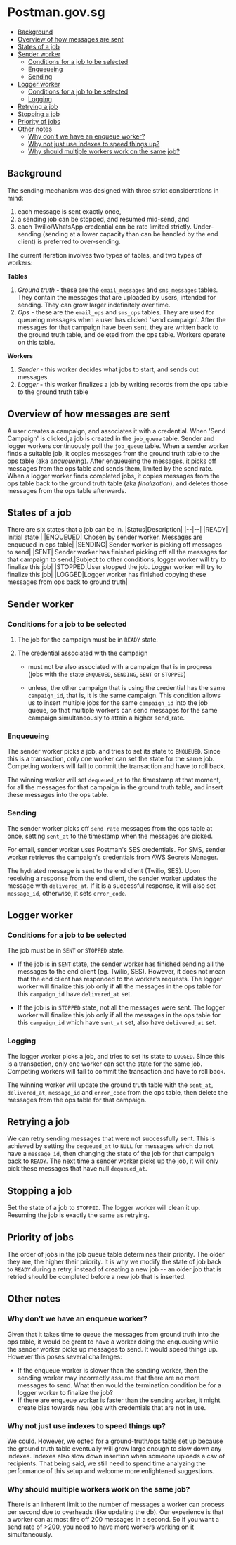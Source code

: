 # Postman.gov.sg

  * [Background](#background)
  * [Overview of how messages are sent](#overview-of-how-messages-are-sent)
  * [States of a job](#states-of-a-job)
  * [Sender worker](#sender-worker)
    + [Conditions for a job to be selected](#conditions-for-a-job-to-be-selected)
    + [Enqueueing](#enqueueing)
    + [Sending](#sending)
  * [Logger worker](#logger-worker)
    + [Conditions for a job to be selected](#conditions-for-a-job-to-be-selected-1)
    + [Logging](#logging)
  * [Retrying a job](#retrying-a-job)
  * [Stopping a job](#stopping-a-job)
  * [Priority of jobs](#priority-of-jobs)
  * [Other notes](#other-notes)
    + [Why don't we have an enqueue worker?](#why-dont-we-have-an-enqueue-worker)
    + [Why not just use indexes to speed things up?](#why-not-just-use-indexes-to-speed-things-up)
    + [Why should multiple workers work on the same job?](#why-should-multiple-workers-work-on-the-same-job)

## Background
The sending mechanism was designed with three strict considerations in mind: 
1) each message is sent exactly once, 
2) a sending job can be stopped, and resumed mid-send, and 
3) each Twilio/WhatsApp credential can be rate limited strictly. Under-sending (sending at a lower capacity than can be handled by the end client) is preferred to over-sending.


The current iteration involves two types of tables, and two types of workers:

**Tables**
1) *Ground truth* - these are the `email_messages` and `sms_messages` tables. They contain the messages that are uploaded by users, intended for sending. They can grow larger indefinitely over time.
2) *Ops* - these are the `email_ops` and `sms_ops` tables. They are used for queueing messages when a user has clicked 'send campaign'. After the messages for that campaign have been sent, they are written back to the ground truth table, and deleted from the ops table.  Workers operate on this table.

**Workers**
1) *Sender* - this worker decides what jobs to start, and sends out messages
2) *Logger* - this worker finalizes a job by writing records from the ops table to the ground truth table

## Overview of how messages are sent
A user creates a campaign, and associates it with a credential. When 'Send Campaign' is clicked,a job is created in the `job_queue` table. Sender and logger workers continuously poll the `job_queue` table. When a sender worker finds a suitable job, it copies messages from the ground truth table to the ops table (aka *enqueueing*). After enqueueing the messages, it picks off messages from the ops table and sends them, limited by the send rate.  When a logger worker finds completed jobs, it copies messages from the ops table back to the ground truth table (aka *finalization*), and deletes those messages from the ops table afterwards. 


## States of a job
There are six states that a job can be in.
|Status|Description|
|--|--|
|READY| Initial state |
|ENQUEUED| Chosen by sender worker. Messages are enqueued in ops table|
|SENDING| Sender worker is picking off messages to send|
|SENT| Sender worker has finished picking off all the messages for that campaign to send.|Subject to other conditions, logger worker will try to finalize this job|
|STOPPED|User stopped the job. Logger worker will try to finalize this job|
|LOGGED|Logger worker has finished copying these messages from ops back to ground truth|

## Sender worker

### Conditions for a job to be selected

1) The job for the campaign must be in `READY` state.

2) The credential associated with the campaign
    - must not be also associated with a campaign that is in progress (jobs with the state `ENQUEUED`, `SENDING`, `SENT` or `STOPPED`)

    - unless, the other campaign that is using the credential has the same `campaign_id`, that is, it is the same campaign. This condition allows us to insert multiple jobs for the same `campaign_id` into the job queue, so that multiple workers can send messages for the same campaign simultaneously to attain a higher send_rate.

### Enqueueing

The sender worker picks a job, and tries to set its state to `ENQUEUED`. Since this is a transaction, only one worker can set the state for the same job. Competing workers will fail to commit the transaction and have to roll back.

The winning worker will set `dequeued_at` to the timestamp at that moment, for all the messages for that campaign in the ground truth table, and insert these messages into the ops table.

### Sending

The sender worker picks off `send_rate` messages from the ops table at once, setting `sent_at` to the timestamp when the messages are picked.

For email, sender worker uses Postman's SES credentials. For SMS, sender worker retrieves the campaign's credentials from AWS Secrets Manager.

The hydrated message is sent to the end client (Twilio, SES). Upon receiving a response from the end client, the sender worker updates the message with `delivered_at`. If it is a successful response, it will also set `message_id`, otherwise, it sets `error_code`.

## Logger worker

### Conditions for a job to be selected

The job must be in `SENT` or `STOPPED` state.

- If the job is in `SENT` state, the sender worker has finished sending all the messages to the end client (eg. Twilio, SES). However, it does not mean that the end client has responded to the worker's requests. The logger worker will finalize this job only if **all** the messages in the ops table for this `campaign_id` have `delivered_at` set. 

- If the job is in `STOPPED` state, not all the messages were sent. The logger worker will finalize this job only if all the messages in the ops table for this `campaign_id` which have `sent_at` set, also have `delivered_at` set. 

### Logging

The logger worker picks a job, and tries to set its state to `LOGGED`. Since this is a transaction, only one worker can set the state for the same job. Competing workers will fail to commit the transaction and have to roll back.

The winning worker will update the ground truth table with the `sent_at`, `delivered_at`, `message_id` and `error_code` from the ops table, then delete the messages from the ops table for that campaign. 

## Retrying a job
We can retry sending messages that were not successfully sent. This is achieved by setting the `dequeued_at` to `NULL` for messages which do not have a `message_id`, then changing the state of the job for that campaign back to `READY`. The next time a sender worker picks up the job, it will only pick these messages that have null `dequeued_at`.

## Stopping a job
Set the state of a job to `STOPPED`. The logger worker will clean it up. Resuming the job is exactly the same as retrying. 

## Priority of jobs
The order of jobs in the job queue table determines their priority. The older they are, the higher their priority. It is why we modify the state of job back to `READY` during a retry, instead of creating a new job -- an older job that is retried should be completed before a new job that is inserted. 

## Other notes

### Why don't we have an enqueue worker? 
Given that it takes time to queue the messages from ground truth into the ops table, it would be great to have a worker doing the enqueueing while the sender worker picks up messages to send. It would speed things up. However this poses several challenges:

- If the enqueue worker is slower than the sending worker, then the sending worker may incorrectly assume that there are no more messages to send. What then would the termination condition be for a logger worker to finalize the job?
- If there are enqueue worker is faster than the sending worker, it might create bias towards new jobs with credentials that are not in use. 

### Why not just use indexes to speed things up?
We could. However, we opted for a ground-truth/ops table set up because the ground truth table eventually will grow large enough to slow down any indexes. Indexes also slow down insertion when someone uploads a csv of recipients. That being said, we still need to spend time analyzing the performance of this setup and welcome more enlightened suggestions. 

### Why should multiple workers work on the same job?
There is an inherent limit to the number of messages a worker can process per second due to overheads (like updating the db). Our experience is that a worker can at most fire off 200 messages in a second. So if you want a send rate of >200, you need to have more workers working on it simultaneously.
